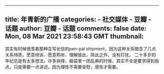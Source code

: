 
---
title: 年青新的广播
categories: 
    - 社交媒体
    - 豆瓣 - 话题
author: 豆瓣 - 话题
comments: false
date: Mon, 08 Mar 2021 23:58:43 GMT
thumbnail: 
---

<div>   
其实有时候很羡慕那种互写长信的pen-pal shipment，因为这种关系暗含了几点关系特质，愿意倾诉、愿意聆听、理解彼此、除此之外，没有打扰。
二十多岁的年纪总是有太多想法，许多抉择，脑袋里一团乱麻的时候，其实不全是要求得到指点，只是需要一点讲述。因为理性不需要安慰，感性才需要。  
</div>
            